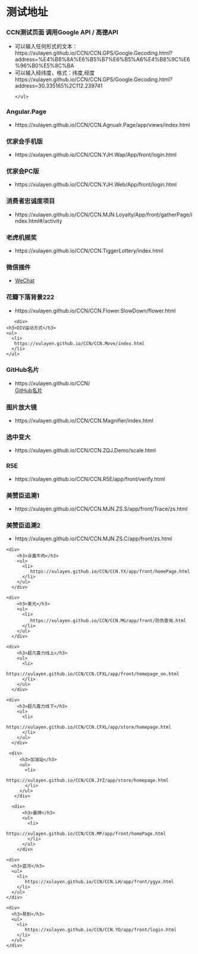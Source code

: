 ﻿# 测试地址
 
<div>
  <div>
  <h3>CCN测试页面 调用Google API / 高德API </h3>
    <ul>
      <li>
         可以输入任何形式的文本：
         <br/>
         https://xulayen.github.io/CCN/CCN.GPS/Google.Gecoding.html?address=%E4%B8%8A%E6%B5%B7%E6%B5%A6%E4%B8%9C%E6%96%B0%E5%8C%BA
      </li>
      <li>
        可以输入经纬度，格式：纬度,经度
       <br/>
        https://xulayen.github.io/CCN/CCN.GPS/Google.Gecoding.html?address=30.335165%2C112.239741
      </li>
        
    </ul>
  </div>

  <div>

  <div>
    <h3>Angular.Page</h3>
    <ul>
      <li>
        https://xulayen.github.io/CCN/CCN.Agnualr.Page/app/views/index.html
      </li>
    </ul>
  </div>
 
  <div>
    <h3>优家会手机版</h3>
    <ul>
      <li>
        https://xulayen.github.io/CCN/CCN.YJH.Wap/App/front/login.html
      </li>
    </ul>
  </div>

 <div>
    <h3>优家会PC版</h3>
    <ul>
      <li>
        https://xulayen.github.io/CCN/CCN.YJH.Web/App/front/login.html
      </li>
    </ul>
  </div>

 <div>
    <h3>消费者忠诚度项目</h3>
    <ul>
      <li>
        https://xulayen.github.io/CCN/CCN.MJN.Loyalty/App/front/gatherPage/index.html#/activity
      </li>
    </ul>
  </div>

 <div>
    <h3>老虎机摇奖</h3>
    <ul>
      <li>
        https://xulayen.github.io/CCN/CCN.TiggerLottery/index.html
      </li>
    </ul>
  </div>

 
   <div>
    <h3>微信插件</h3>
    <ul>
      <li>
        <a href="https://github.com/xulayen/WeChat">WeChat</a>
      </li>
    </ul>
  </div>

  <div>
    <h3>花瓣下落背景222</h3>
    <ul>
      <li>
       https://xulayen.github.io/CCN/CCN.Flower.SlowDown/flower.html
      </li>
    </ul>
  </div>


       <div>
    <h3>DIV运动方式</h3>
    <ul>
      <li>
       https://xulayen.github.io/CCN/CCN.Move/index.html
      </li>
    </ul>
  </div>



  <div>
    <h3>GitHub名片</h3>
    <ul>
      <li>
        https://xulayen.github.io/CCN/
        <br>
        <a href="https://github.com/xulayen/github-widget-user">GitHub名片</a>
      </li>
    </ul>
  </div>


   <div>
    <h3>图片放大镜</h3>
    <ul>
      <li>
         https://xulayen.github.io/CCN/CCN.Magnifier/index.html
      </li>
    </ul>
  </div>

<div>
    <h3>选中变大</h3>
    <ul>
      <li>
         https://xulayen.github.io/CCN/CCN.ZQJ.Demo/scale.html
      </li>
    </ul>
  </div>

<div>
    <h3>R5E</h3>
    <ul>
      <li>
         https://xulayen.github.io/CCN/CCN.R5E/app/front/verify.html
      </li>
    </ul>
  </div>

  <div>
      <h3>美赞臣追溯1</h3>
      <ul>
        <li>
           https://xulayen.github.io/CCN/CCN.MJN.ZS.S/app/front/Trace/zs.html
        </li>
      </ul>
    </div>

  <div>
      <h3>美赞臣追溯2</h3>
      <ul>
        <li>
           https://xulayen.github.io/CCN/CCN.MJN.ZS.C/app/front/zs.html
        </li>
      </ul>
    </div>

    <div>
        <h3>泳鑫牛肉</h3>
        <ul>
          <li>
             https://xulayen.github.io/CCN/CCN.YX/app/front/homePage.html
          </li>
        </ul>
      </div>

    <div>
        <h3>美光</h3>
        <ul>
          <li>
             https://xulayen.github.io/CCN/CCN.MG/app/front/防伪查询.html
          </li>
        </ul>
      </div>

    <div>
        <h3>超凡喜力线上</h3>
        <ul>
          <li>
             https://xulayen.github.io/CCN/CCN.CFXL/app/front/homepage_on.html
          </li>
        </ul>
      </div>

    <div>
        <h3>超凡喜力线下</h3>
        <ul>
          <li>
             https://xulayen.github.io/CCN/CCN.CFXL/app/store/homepage.html
          </li>
        </ul>
      </div>

     <div>
         <h3>加油站</h3>
         <ul>
           <li>
              https://xulayen.github.io/CCN/CCN.JYZ/app/store/homepage.html
           </li>
         </ul>
       </div>

      <div>
          <h3>曼牌</h3>
          <ul>
            <li>
               https://xulayen.github.io/CCN/CCN.MP/app/front/homePage.html
            </li>
          </ul>
        </div>

    <div>
      <h3>蓝河</h3>
      <ul>
        <li>
           https://xulayen.github.io/CCN/CCN.LH/app/front/ygyx.html
        </li>
      </ul>
    </div>

    <div>
      <h3>易到</h3>
      <ul>
        <li>
           https://xulayen.github.io/CCN/CCN.YD/app/front/login.html
        </li>
      </ul>
    </div>

</div>
